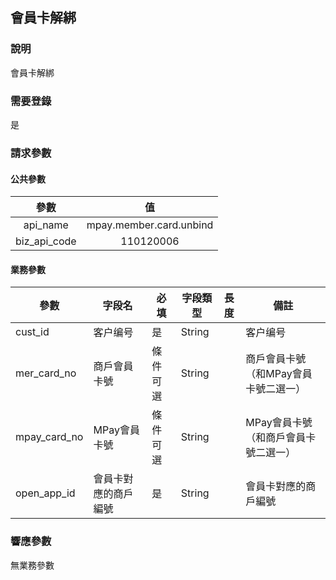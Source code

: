 ## 會員卡解綁

### 說明

會員卡解綁

### 需要登錄

是

### 請求參數

#### 公共參數

|     參數     |           值            |
| :----------: | :---------------------: |
|   api_name   | mpay.member.card.unbind |
| biz_api_code |        110120006        |

#### 業務參數

| 參數    | 字段名               | 必填 | 字段類型 | 長度 | 備註                 |
| ------- | -------------------- | ---- | -------- | ---- | -------------------- |
| cust_id | 客户编号             | 是   | String   |      | 客户编号             |
| mer_card_no | 商戶會員卡號             | 條件可選   | String   |      | 商戶會員卡號（和MPay會員卡號二選一）             |
| mpay_card_no | MPay會員卡號             | 條件可選   | String   |      | MPay會員卡號（和商戶會員卡號二選一）             |
| open_app_id  | 會員卡對應的商戶編號 | 是   | String   |      | 會員卡對應的商戶編號 |

### 響應參數

無業務參數